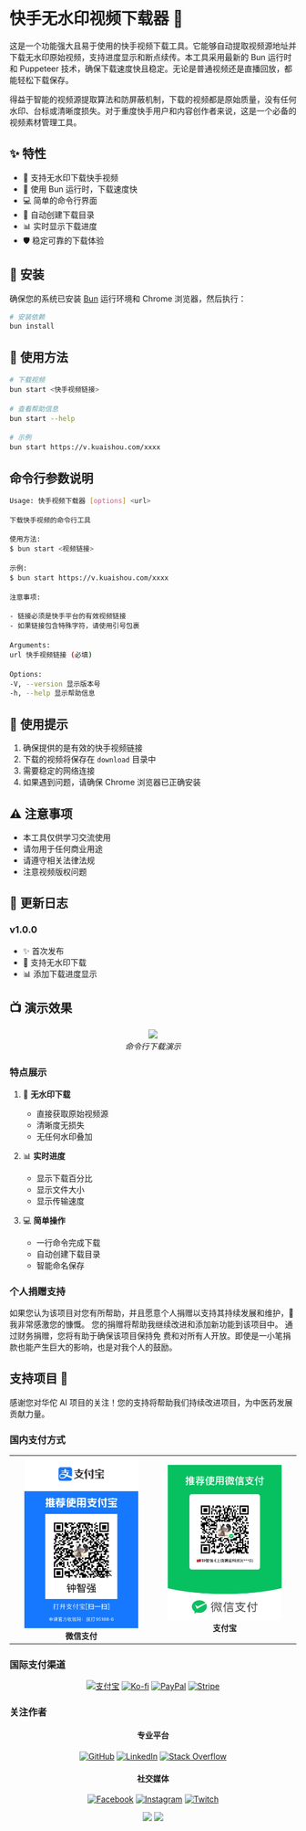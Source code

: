 # 快手无水印视频下载器 📱

这是一个功能强大且易于使用的快手视频下载工具。它能够自动提取视频源地址并下载无水印原始视频，支持进度显示和断点续传。本工具采用最新的 Bun 运行时和 Puppeteer 技术，确保下载速度快且稳定。无论是普通视频还是直播回放，都能轻松下载保存。

得益于智能的视频源提取算法和防屏蔽机制，下载的视频都是原始质量，没有任何水印、台标或清晰度损失。对于重度快手用户和内容创作者来说，这是一个必备的视频素材管理工具。

## ✨ 特性

- 🎯 支持无水印下载快手视频
- 🚀 使用 Bun 运行时，下载速度快
- 💻 简单的命令行界面
- 📁 自动创建下载目录
- 📊 实时显示下载进度
- 🛡️ 稳定可靠的下载体验

## 🔧 安装

确保您的系统已安装 [Bun](https://bun.sh) 运行环境和 Chrome 浏览器，然后执行：

```bash
# 安装依赖
bun install
````

## 📖 使用方法

```bash
# 下载视频
bun start <快手视频链接>

# 查看帮助信息
bun start --help

# 示例
bun start https://v.kuaishou.com/xxxx
```
## 命令行参数说明
```bash
Usage: 快手视频下载器 [options] <url>

下载快手视频的命令行工具

使用方法:
$ bun start <视频链接>

示例:
$ bun start https://v.kuaishou.com/xxxx

注意事项:

- 链接必须是快手平台的有效视频链接
- 如果链接包含特殊字符，请使用引号包裹

Arguments:
url 快手视频链接 (必填)

Options:
-V, --version 显示版本号
-h, --help 显示帮助信息
```

## 🎯 使用提示

1. 确保提供的是有效的快手视频链接
2. 下载的视频将保存在 `download` 目录中
3. 需要稳定的网络连接
4. 如果遇到问题，请确保 Chrome 浏览器已正确安装

## ⚠️ 注意事项

- 本工具仅供学习交流使用
- 请勿用于任何商业用途
- 请遵守相关法律法规
- 注意视频版权问题

## 🔄 更新日志

### v1.0.0

- ✨ 首次发布
- 🎯 支持无水印下载
- 📊 添加下载进度显示

## 📺 演示效果

<div align="center">
<img src="./demo.png" width="800" />
<br />
<em>命令行下载演示</em>
</div>

### 特点展示

1. 🎯 **无水印下载**
   - 直接获取原始视频源
   - 清晰度无损失
   - 无任何水印叠加

2. 📊 **实时进度**
   - 显示下载百分比
   - 显示文件大小
   - 显示传输速度

3. 💻 **简单操作**
   - 一行命令完成下载
   - 自动创建下载目录
   - 智能命名保存

### 个人捐赠支持

如果您认为该项目对您有所帮助，并且愿意个人捐赠以支持其持续发展和维护，🥰 我非常感激您的慷慨。
您的捐赠将帮助我继续改进和添加新功能到该项目中。 通过财务捐赠，您将有助于确保该项目保持免
费和对所有人开放。即使是一小笔捐款也能产生巨大的影响，也是对我个人的鼓励。

## 支持项目 💝

感谢您对华佗 AI 项目的关注！您的支持将帮助我们持续改进项目，为中医药发展贡献力量。

### 国内支付方式

<div align="center">
<table>
<tr>
<td align="center" width="300">
<img src="https://github.com/ctkqiang/ctkqiang/blob/main/assets/IMG_9863.jpg?raw=true" width="200" />
<br />
<strong>微信支付</strong>
</td>
<td align="center" width="300">
<img src="https://github.com/ctkqiang/ctkqiang/blob/main/assets/IMG_9859.JPG?raw=true" width="200" />
<br />
<strong>支付宝</strong>
</td>
</tr>
</table>
</div>

### 国际支付渠道

<div align="center">

[![支付宝](https://img.shields.io/badge/支付宝-捐赠-00A1E9?style=for-the-badge&logo=alipay&logoColor=white)](https://qr.alipay.com/fkx19369scgxdrkv8mxso92)
[![Ko-fi](https://img.shields.io/badge/Ko--fi-赞助-FF5E5B?style=for-the-badge&logo=ko-fi&logoColor=white)](https://ko-fi.com/F1F5VCZJU)
[![PayPal](https://img.shields.io/badge/PayPal-支持-00457C?style=for-the-badge&logo=paypal&logoColor=white)](https://www.paypal.com/paypalme/ctkqiang)
[![Stripe](https://img.shields.io/badge/Stripe-捐赠-626CD9?style=for-the-badge&logo=Stripe&logoColor=white)](https://donate.stripe.com/00gg2nefu6TK1LqeUY)

</div>

### 关注作者

<div align="center">

#### 专业平台

[![GitHub](https://img.shields.io/badge/GitHub-开源项目-24292e?style=for-the-badge&logo=github)](https://github.com/ctkqiang)
[![LinkedIn](https://img.shields.io/badge/LinkedIn-职业经历-0077b5?style=for-the-badge&logo=linkedin)](https://www.linkedin.com/in/ctkqiang/)
[![Stack Overflow](https://img.shields.io/badge/Stack_Overflow-技术交流-f48024?style=for-the-badge&logo=stackoverflow)](https://stackoverflow.com/users/10758321/%e9%92%9f%e6%99%ba%e5%bc%ba)

#### 社交媒体

[![Facebook](https://img.shields.io/badge/Facebook-社交平台-1877F2?style=for-the-badge&logo=facebook)](https://www.facebook.com/JohnMelodyme/)
[![Instagram](https://img.shields.io/badge/Instagram-生活分享-E4405F?style=for-the-badge&logo=instagram)](https://www.instagram.com/ctkqiang)
[![Twitch](https://img.shields.io/badge/Twitch-直播频道-9146FF?style=for-the-badge&logo=twitch)](https://twitch.tv/ctkqiang)

[![](https://img.shields.io/badge/GitHub-项目仓库-24292F?style=for-the-badge&logo=github&logoColor=white)](https://github.com/ctkqiang)
[![](https://img.shields.io/badge/微信公众号-华佗AI-07C160?style=for-the-badge&logo=wechat&logoColor=white)](https://github.com/ctkqiang/ctkqiang/blob/main/assets/IMG_9245.JPG?raw=true)

</div>
